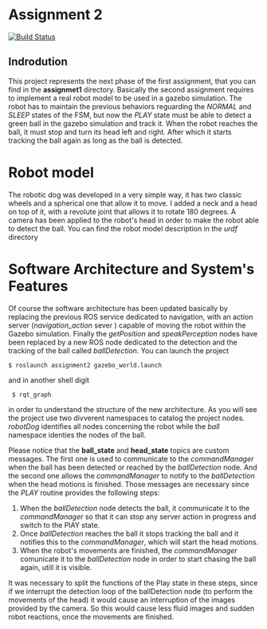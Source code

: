 # Assignment 2 

[![Build Status](https://travis-ci.org/joemccann/dillinger.svg?branch=master)](https://travis-ci.org/joemccann/dillinger)
## Indrodution
This project represents the next phase of the first assignment, that you can find in the __assignmet1__ directory. 
Basically the second assignment requires to implement a real robot model to be used in a gazebo simulation. The robot has to maintain the previous behaviors reguarding the _NORMAL_ and _SLEEP_ states of the FSM, but now the _PLAY_ state must be able to detect a green ball in the gazebo simulation and track it. When the robot reaches the ball, it must stop and turn its head left and right. After which it starts tracking the ball again as long as the ball is detected.
# Robot model 
  The robotic dog was developed in a very simple way, it has two classic wheels and a spherical one that allow it to move. I added a neck and a head on top of it, with a revolute joint that allows it to rotate 180 degrees.
  A camera has been applied to the robot's head in order to make the robot able to detect the ball.
  You can find the robot model description in the _urdf_ directory
# Software Architecture and System's Features
 Of course the software architecture has been updated  basically by replacing the previous ROS service dedicated to navigation, with an action server (_navigation_action_ sever ) capable of moving the robot within the Gazebo simulation. Finally the _getPosition_ and _speakPerception_ nodes have been replaced by a new ROS node dedicated to the detection and the tracking of the ball called _ballDetection_.
 You can launch the project 
 ```
 $ roslaunch assignment2 gazebo_world.launch
 ```
 and in another shell digit 
```
 $ rqt_graph 
```
 in order to understand the structure of the new architecture.
 As you will see the project use two divverent namespaces to catalog the project nodes.
 _robotDog_ identifies all nodes concerning the robot while the _ball_ namespace identies the nodes of the ball. 
 
 Please notice that the __ball_state__ and __head_state__ topics are custom messages. The first one is used to communicate to the _commandManager_ when the ball has been detected or reached by the _ballDetection_ node. And the second one allows the _commandManager_ to notify to the _ballDetection_ when the head motions is finished.
 Those messages are necessary since the _PLAY_ routine provides the following steps:
1. When the _ballDetection_ node detects the ball, it communicate it to the _commandManager_ so that it can stop any server action in progress and switch to the PlAY state.
2. Once _ballDetection_ reaches the ball it stops tracking the ball and it notifies this to the _commandManager_, which will start the head motions.
3. When the robot's movements are finished, the _commandManager_ comunicate it to the _ballDetection_ node in order to start chasing the ball again, utill it is visible.

It was necessary to split the functions of the Play state in these steps, since if we interrupt the detection loop of the ballDetection node (to perform the movements of the head) it would cause an interruption of the images provided by the camera. So this would cause less fluid images and sudden robot reactions, once the movements are finished.
